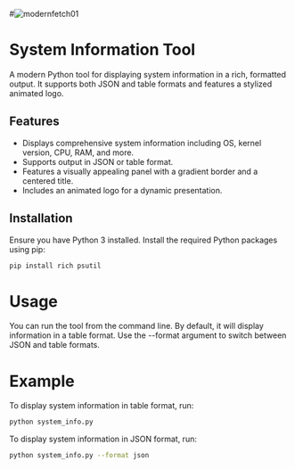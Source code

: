 #![modernfetch01](https://github.com/user-attachments/assets/d40e25f1-ada5-421d-bb1c-0c477d9c73f3)

# System Information Tool

A modern Python tool for displaying system information in a rich, formatted output. It supports both JSON and table formats and features a stylized animated logo.

## Features

- Displays comprehensive system information including OS, kernel version, CPU, RAM, and more.
- Supports output in JSON or table format.
- Features a visually appealing panel with a gradient border and a centered title.
- Includes an animated logo for a dynamic presentation.

## Installation

Ensure you have Python 3 installed. Install the required Python packages using pip:

```bash
pip install rich psutil
```

# Usage
You can run the tool from the command line. By default, it will display information in a table format. Use the --format argument to switch between JSON and table formats.

# Example
To display system information in table format, run:

```bash
python system_info.py
```
To display system information in JSON format, run:
```bash
python system_info.py --format json
```



